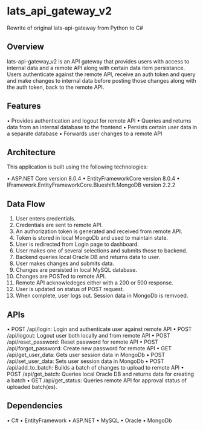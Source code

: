 # lats_api_gateway_v2
Rewrite of original lats-api-gateway from Python to C#

## Overview
lats-api-gateway_v2 is an API gateway that provides users with access to internal data and a remote API along with certain data item persistance. Users authenticate against the remote
API, receive an auth token and query and make changes to internal data before posting those changes along with the auth token, back to the remote API.

## Features
• Provides authentication and logout for remote API
• Queries and returns data from an internal database to the frontend
• Persists certain user data in a separate database
• Forwards user changes to a remote API

## Architecture
This application is built using the following technologies:

• ASP.NET Core version 8.0.4
• EntityFrameworkCore version 8.0.4
• IFramework.EntityFrameworkCore.Blueshift.MongoDB version 2.2.2

## Data Flow
1. User enters credentials.
2. Credentials are sent to remote API.
3. An authorization token is generated and received from remote API.
4. Token is stored in local MongoDb and used to maintain state.
5. User is redirected from Login page to dashboard.
6. User makes one of several selections and submits those to backend.
7. Backend queries local Oracle DB and returns data to user.
8. User makes changes and submits data.
9. Changes are persisted in local MySQL database.
10. Changes are POSTed to remote API.
11. Remote API acknowledeges either with a 200 or 500 response.
12. User is updated on status of POST request.
13. When complete, user logs out. Session data in MongoDb is remvoed.

## APIs
• POST /api/login: Login and authenticate user against remote API
• POST /api/logout: Logout user both locally and from remote API
• POST /api/reset_password: Reset password for remote API
• POST /api/forgot_password: Create new password for remote API
• GET /api/get_user_data: Gets user session data in MongoDb
• POST /api/set_user_data: Sets user session data in MongoDb
• POST /api/add_to_batch: Builds a batch of changes to upload to remote API
• POST /api/get_batch: Queries local Oracle DB and returns data for creating a batch
• GET /api/get_status: Queries remote API for approval status of uploaded batch(es).

## Dependencies
• C# 
• EntityFramework
• ASP.NET
• MySQL
• Oracle
• MongoDb





